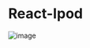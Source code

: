 # React-Ipod
![image](https://user-images.githubusercontent.com/84672321/219421202-31a6b95a-aab9-4f9e-a5d0-45f89ed5bbfc.png)
